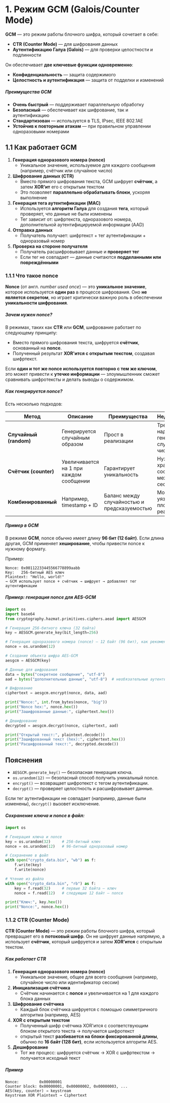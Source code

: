# 1. Режим GCM (Galois/Counter Mode)

**GCM** — это режим работы блочного шифра, который сочетает в себе:
- **CTR (Counter Mode)** — для шифрования данных
- **Аутентификацию Галуа (Galois)** — для проверки целостности и подлинности

Он обеспечивает **две ключевые функции одновременно**:
- **Конфиденциальность** — защита содержимого
- **Целостность и аутентификация** — защита от подделки и изменений

##### Преимущества GCM

- **Очень быстрый** — поддерживает параллельную обработку
- **Безопасный** — обеспечивает как шифрование, так и аутентификацию
- **Стандартизован** — используется в TLS, IPsec, IEEE 802.1AE
- **Устойчив к повторным атакам** — при правильном управлении одноразовыми номерами

## 1.1 Как работает GCM
1. **Генерация одноразового номера (nonce)**
    - Уникальное значение, используемое для каждого сообщения (например, счётчик или случайное число)
2. **Шифрование данных (CTR)**
    - Вместо прямого шифрования текста, GCM шифрует **счётчик**, а затем **XOR'ит** его с открытым текстом
    - Это позволяет **параллельно обрабатывать блоки**, ускоряя выполнение
3. **Генерация тега аутентификации (MAC)**
    - Используется **алгоритм Галуа** для создания **тега**, который проверяет, что данные не были изменены
    - Тег зависит от: шифртекста, одноразового номера, дополнительной аутентифицируемой информации (AAD)
4. **Отправка данных**
    - Получатель получает: шифртекст + тег аутентификации + одноразовый номер
5. **Проверка на стороне получателя**
    - Получатель расшифровывает данные и **проверяет тег**
    - Если тег не совпадает — данные считаются **подделанными или повреждёнными**

### 1.1.1 Что такое nonce

**Nonce** (от англ. _number used once_) — это **уникальное значение**, которое используется **один раз** в процессе шифрования. Оно **не является секретом**, но играет критически важную роль в обеспечении **уникальности шифрования**.

##### Зачем нужен nonce?

В режимах, таких как **CTR** или **GCM**, шифрование работает по следующему принципу:
- Вместо прямого шифрования текста, шифруется **счётчик**, основанный на **nonce**.
- Полученный результат **XOR'ится с открытым текстом**, создавая шифртекст.

Если **один и тот же nonce используется повторно с тем же ключом**, это может привести к **утечке информации** — злоумышленник сможет сравнивать шифротексты и делать выводы о содержимом.

##### Как генерируется nonce?

Есть несколько подходов:

|Метод|Описание|Преимущества|Недостатки|
|---|---|---|---|
|**Случайный (random)**|Генерируется случайным образом|Прост в реализации|Требует надёжного генератора случайных чисел|
|**Счётчик (counter)**|Увеличивается на 1 при каждом сообщении|Гарантирует уникальность|Нужно хранить состояние между сессиями|
|**Комбинированный**|Например, timestamp + ID|Баланс между случайностью и предсказуемостью|Может быть уязвим при плохой реализации|

##### Пример в GCM

В режиме **GCM**, nonce обычно имеет длину **96 бит (12 байт)**. Если длина другая, GCM применяет **хеширование**, чтобы привести nonce к нужному формату.

Пример:

```
Nonce: 0x00112233445566778899aabb
Key:   256-битный AES ключ
Plaintext: "Hello, world!"
→ GCM использует nonce + счётчик → шифрует → добавляет тег аутентификации
```

##### Пример: генерация nonce для AES-GCM

```python
import os
import base64
from cryptography.hazmat.primitives.ciphers.aead import AESGCM

# Генерация 256-битного ключа (32 байта)
key = AESGCM.generate_key(bit_length=256)

# Генерация одноразового номера (nonce) — 12 байт (96 бит), как рекомендует NIST
nonce = os.urandom(12)

# Создание объекта шифра AES-GCM
aesgcm = AESGCM(key)

# Данные для шифрования
data = bytes("секретное сообщение", "utf-8")
aad = bytes("дополнительные данные", "utf-8")  # необязательные аутентифицируемые данные

# Шифрование
ciphertext = aesgcm.encrypt(nonce, data, aad)

print("Nonce:", int.from_bytes(nonce, "big"))
print("Nonce hex:", nonce.hex())
print("Зашифрованные данные:", ciphertext.hex())

# Дешифрование
decrypted = aesgcm.decrypt(nonce, ciphertext, aad)

print("Открытый текст:", plaintext.decode())
print("Зашифрованный текст (hex):", ciphertext.hex())
print("Расшифрованный текст:", decrypted.decode())
```

## Пояснения

- `AESGCM.generate_key()` — безопасная генерация ключа.
- `os.urandom(12)` — безопасный способ получить уникальный nonce.
- `encrypt()` — возвращает шифротекст с тегом аутентификации.
- `decrypt()` — проверяет целостность и расшифровывает данные.

Если тег аутентификации не совпадает (например, данные были изменены), `decrypt()` вызовет исключение.

##### Сохранение ключа и nonce в файл:

```python
import os

# Генерация ключа и nonce
key = os.urandom(32)     # 256-битный ключ
nonce = os.urandom(12)   # 96-битный одноразовый номер

# Сохранение в файл
with open("crypto_data.bin", "wb") as f:
    f.write(key)
    f.write(nonce)

# Чтение из файла
with open("crypto_data.bin", "rb") as f:
    key = f.read(32)     # первые 32 байта — ключ
    nonce = f.read(12)   # следующие 12 байт — nonce

print("Ключ:", key.hex())
print("Nonce:", nonce.hex())
```

### 1.1.2 CTR (Counter Mode)

**CTR (Counter Mode)** — это режим работы блочного шифра, который превращает его в **потоковый шифр**. Он не шифрует данные напрямую, а использует **счётчик**, который шифруется и затем **XOR'ится** с открытым текстом.

##### Как работает CTR

1. **Генерация одноразового номера (nonce)**
    - Уникальное значение, общее для всего сообщения (например, случайное число или идентификатор сессии)
2. **Инициализация счётчика**
    - Счётчик начинается с **nonce** и увеличивается на 1 для каждого блока данных
3. **Шифрование счётчика**
    - Каждый блок счётчика шифруется с помощью симметричного алгоритма (например, AES)
4. **XOR с открытым текстом**
    - Полученный шифр счётчика XOR'ится с соответствующим блоком открытого текста → получается шифротекст
    - открытый текст **разбивается на блоки фиксированной длины**, обычно по **16 байт (128 бит)**, если используется алгоритм AES.
5. **Дешифрование**
    - Тот же процесс: шифруется счётчик → XOR с шифртекстом → получается исходный текст

##### Пример

```
Nonce:         0x00000001
Counter block: 0x00000001, 0x00000002, 0x00000003, ...
AES(key, counter) → keystream
Keystream XOR Plaintext → Ciphertext
```





